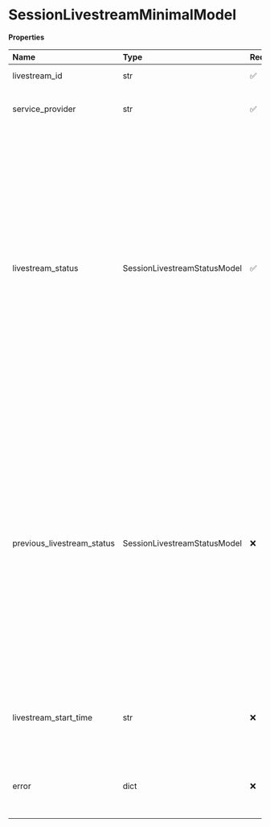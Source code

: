 # SessionLivestreamMinimalModel

**Properties**

| Name                       | Type                         | Required | Description                                                                                                                                                                                                                                                                   |
| :------------------------- | :--------------------------- | :------- | :---------------------------------------------------------------------------------------------------------------------------------------------------------------------------------------------------------------------------------------------------------------------------- |
| livestream_id              | str                          | ✅       | Identifier of the livestream                                                                                                                                                                                                                                                  |
| service_provider           | str                          | ✅       | Name of the livestreaming service provider                                                                                                                                                                                                                                    |
| livestream_status          | SessionLivestreamStatusModel | ✅       | Last known state of the livestream as notified by Webinar Livestreaming Controller Service (WLCS). Value may not be consistent with latest state, especially for livestream associated with OAuth2.0 based service providers. Thus, state must be obtained directly from WLCS |
| previous_livestream_status | SessionLivestreamStatusModel | ❌       | Last known state of the livestream as notified by Webinar Livestreaming Controller Service (WLCS). Value may not be consistent with latest state, especially for livestream associated with OAuth2.0 based service providers. Thus, state must be obtained directly from WLCS |
| livestream_start_time      | str                          | ❌       | Time at which the session started to publish media to livestream service provider.                                                                                                                                                                                            |
| error                      | dict                         | ❌       | Generalized API error structure suitable for any error type                                                                                                                                                                                                                   |

<!-- This file was generated by liblab | https://liblab.com/ -->
